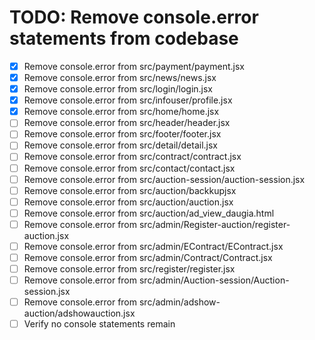 # TODO: Remove console.error statements from codebase

- [x] Remove console.error from src/payment/payment.jsx
- [x] Remove console.error from src/news/news.jsx
- [x] Remove console.error from src/login/login.jsx
- [x] Remove console.error from src/infouser/profile.jsx
- [x] Remove console.error from src/home/home.jsx
- [ ] Remove console.error from src/header/header.jsx
- [ ] Remove console.error from src/footer/footer.jsx
- [ ] Remove console.error from src/detail/detail.jsx
- [ ] Remove console.error from src/contract/contract.jsx
- [ ] Remove console.error from src/contact/contact.jsx
- [ ] Remove console.error from src/auction-session/auction-session.jsx
- [ ] Remove console.error from src/auction/backkupjsx
- [ ] Remove console.error from src/auction/auction.jsx
- [ ] Remove console.error from src/auction/ad_view_daugia.html
- [ ] Remove console.error from src/admin/Register-auction/register-auction.jsx
- [ ] Remove console.error from src/admin/EContract/EContract.jsx
- [ ] Remove console.error from src/admin/Contract/Contract.jsx
- [ ] Remove console.error from src/register/register.jsx
- [ ] Remove console.error from src/admin/Auction-session/Auction-session.jsx
- [ ] Remove console.error from src/admin/adshow-auction/adshowauction.jsx
- [ ] Verify no console statements remain
